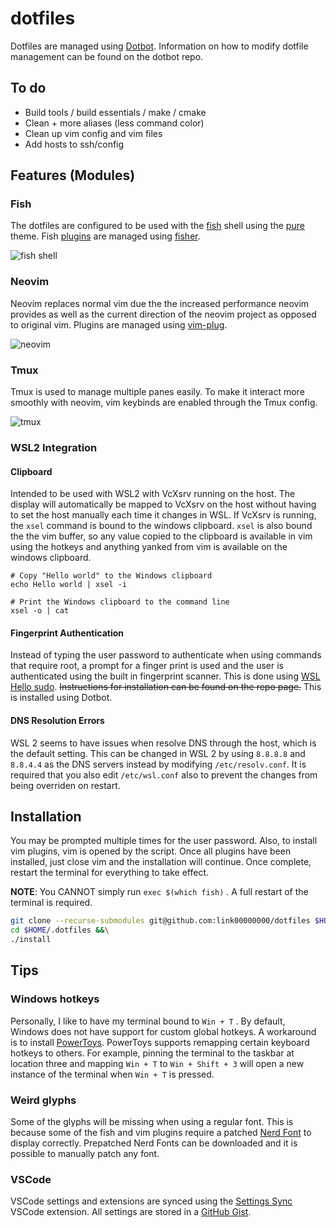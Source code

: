 # dotfiles

Dotfiles are managed using [Dotbot](https://github.com/anishathalye/dotbot). Information on how to modify dotfile management can be found on the dotbot repo.

## To do

* Build tools / build essentials / make / cmake
* Clean + more aliases (less command color)
* Clean up vim config and vim files
* Add hosts to ssh/config

## Features (Modules)

### Fish

The dotfiles are configured to be used with the [fish](https://github.com/fish-shell/fish-shell) shell using the [pure](https://github.com/rafaelrinaldi/pure) theme. Fish [plugins](./fish/fishfile) are managed using [fisher](https://github.com/jorgebucaran/fisher).

![fish shell](https://i.imgur.com/MPWUYMo.png)

### Neovim

Neovim replaces normal vim due the the increased performance neovim provides as well as the current direction of the neovim project as opposed to original vim. Plugins are managed using [vim-plug](https://github.com/junegunn/vim-plug).

![neovim](https://i.imgur.com/QVVUM1X.png)

### Tmux

Tmux is used to manage multiple panes easily. To make it interact more smoothly with neovim, vim keybinds are enabled through the Tmux config.

![tmux](https://i.imgur.com/YfARaZk.png)

### WSL2 Integration

#### Clipboard

Intended to be used with WSL2 with VcXsrv running on the host. The display will automatically be mapped to VcXsrv on the host without having to set the host manually each time it changes in WSL. If VcXsrv is running, the `xsel` command is bound to the windows clipboard. `xsel` is also bound the the vim buffer, so any value copied to the clipboard is available in vim using the hotkeys and anything yanked from vim is available on the windows clipboard.

``` 
# Copy "Hello world" to the Windows clipboard
echo Hello world | xsel -i

# Print the Windows clipboard to the command line
xsel -o | cat
```

#### Fingerprint Authentication

Instead of typing the user password to authenticate when using commands that require root, a prompt for a finger print is used and the user is authenticated using the built in fingerprint scanner. This is done using [WSL Hello sudo](https://github.com/nullpo-head/WSL-Hello-sudo). ~~Instructions for installation can be found on the repo page.~~ This is installed using Dotbot.

#### DNS Resolution Errors

WSL 2 seems to have issues when resolve DNS through the host, which is the default setting. This can be changed in WSL 2 by using `8.8.8.8` and `8.8.4.4` as the DNS servers instead by modifying `/etc/resolv.conf`. It is required that you also edit `/etc/wsl.conf` also to prevent the changes from being overriden on restart.

## Installation

You may be prompted multiple times for the user password. Also, to install vim plugins, vim is opened by the script. Once all plugins have been installed, just close vim and the installation will continue. Once complete, restart the terminal for everything to take effect.

**NOTE**: You CANNOT simply run `exec $(which fish)` . A full restart of the terminal is required.

``` bash
git clone --recurse-submodules git@github.com:link00000000/dotfiles $HOME/.dotfiles &&\
cd $HOME/.dotfiles &&\
./install
```

## Tips

### Windows hotkeys

Personally, I like to have my terminal bound to `Win + T` . By default, Windows does not have support for custom global hotkeys. A workaround is to install [PowerToys](https://github.com/microsoft/PowerToys). PowerToys supports remapping certain keyboard hotkeys to others. For example, pinning the terminal to the taskbar at location three and mapping `Win + T` to `Win + Shift + 3` will open a new instance of the terminal when `Win + T` is pressed.

### Weird glyphs

Some of the glyphs will be missing when using a regular font. This is because some of the fish and vim plugins require a patched [Nerd Font](https://www.nerdfonts.com/) to display correctly. Prepatched Nerd Fonts can be downloaded and it is possible to manually patch any font.

### VSCode

VSCode settings and extensions are synced using the [Settings Sync](https://marketplace.visualstudio.com/items?itemName=Shan.code-settings-sync) VSCode extension. All settings are stored in a [GitHub Gist](https://gist.github.com/link00000000/5a56bca84e06cb214365af177bbda608).
